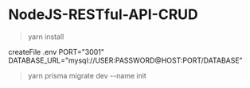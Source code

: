 # NodeJS-RESTful-API-CRUD

>  yarn install


createFile   .env
  PORT="3001"
  DATABASE_URL="mysql://USER:PASSWORD@HOST:PORT/DATABASE"

> yarn prisma migrate dev --name init


